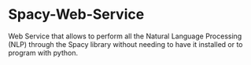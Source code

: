# Spacy-Web-Service
Web Service that allows to perform all the Natural Language Processing (NLP) through the Spacy library without needing to have it installed or to program with python.
